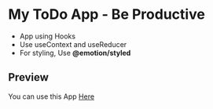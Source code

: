 # My ToDo App - Be Productive

- App using Hooks
- Use useContext and useReducer
- For styling, Use <b>@emotion/styled</b>

## Preview

You can use this App [Here](https://seoljaehyeok.github.io/MyToDo/index.html)

